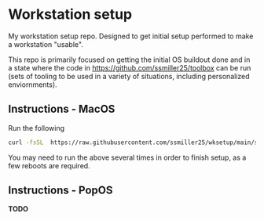 # Workstation setup

My workstation setup repo.  Designed to get initial setup performed to make a workstation "usable".  

This repo is primarily focused on getting the initial OS buildout done and in a state where the code in https://github.com/ssmiller25/toolbox can be run (sets of tooling to be used in a variety of situations, including personalized enviornments).

## Instructions - MacOS


Run the following 

```sh
curl -fsSL  https://raw.githubusercontent.com/ssmiller25/wksetup/main/setup-mac.sh | sh
```
You may need to run the above several times in order to finish setup, as a few reboots are required.

## Instructions - PopOS

**TODO**